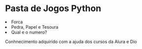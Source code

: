 <h1> Pasta de Jogos Python</h1>

<li>Forca </li>
<li> Pedra, Papel e Tesoura </li>
<li> Qual e o numero? </li>


<p>Conhnecimento adquirido com a ajuda dos cursos da Alura e Dio</p>
